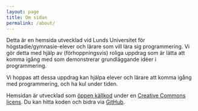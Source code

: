 ```yaml
---
layout: page
title: Om sidan
permalink: /about/
---
```


Detta är en hemsida utvecklad vid Lunds Universitet för högstadie/gymnasie-elever och lärare som vill lära sig programmering. Vi gör detta med hjälp av (förhoppningsvis) roliga uppdrag som är lätta att komma igång med som demonstrerar grundläggande idéer i programmering.

Vi hoppas att dessa uppdrag kan hjälpa elever och lärare att komma igång med programmering, och ha kul under tiden.

Hemsidan är utvecklad som [öppen källkod](https://sv.wikipedia.org/wiki/%C3%96ppen_k%C3%A4llkod) under en [Creative Commons licens](https://github.com/lunduniversity/schoolprog/blob/master/LICENSE-CC-BY-SA-4.0.txt). Du kan hitta koden och bidra via [GitHub](https://github.com/lunduniversity/schoolprog).
